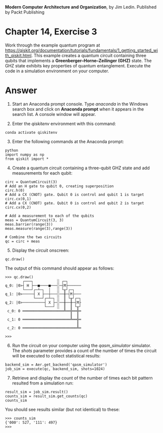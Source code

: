 __Modern Computer Architecture and Organization__, by Jim Ledin. Published by Packt Publishing
# Chapter 14, Exercise 3

Work through the example quantum program at https://qiskit.org/documentation/tutorials/fundamentals/1_getting_started_with_qiskit.html. This example creates a quantum circuit containing three qubits that implements a **Greenberger–Horne–Zeilinger (GHZ)** state. The GHZ state exhibits key properties of quantum entanglement. Execute the code in a simulation environment on your computer.

# Answer
1. Start an Anaconda prompt console. Type *anaconda* in the Windows search box and click on **Anaconda prompt** when it appears in the search list. A console window will appear.

1. Enter the *qiskitenv* environment with this command:
```
conda activate qiskitenv
```

3. Enter the following commands at the Anaconda prompt:
```
python
import numpy as np
from qiskit import *
```

4. Create a quantum circuit containing a three-qubit GHZ state and add measurements for each qubit:
```
circ = QuantumCircuit(3)
# Add an H gate to qubit 0, creating superposition
circ.h(0)
# Add a CX (CNOT) gate. Qubit 0 is control and qubit 1 is target
circ.cx(0,1)
# Add a CX (CNOT) gate. Qubit 0 is control and qubit 2 is target
circ.cx(0,2)

# Add a measurement to each of the qubits
meas = QuantumCircuit(3, 3)
meas.barrier(range(3))
meas.measure(range(3),range(3))

# Combine the two circuits
qc = circ + meas
```

5. Display the circuit onscreen:
```
qc.draw()
```

 The output of this command should appear as follows:
```
>>> qc.draw()
        ┌───┐           ░ ┌─┐
q_0: |0>┤ H ├──■────■───░─┤M├──────
        └───┘┌─┴─┐  │   ░ └╥┘┌─┐
q_1: |0>─────┤ X ├──┼───░──╫─┤M├───
             └───┘┌─┴─┐ ░  ║ └╥┘┌─┐
q_2: |0>──────────┤ X ├─░──╫──╫─┤M├
                  └───┘ ░  ║  ║ └╥┘
 c_0: 0 ═══════════════════╩══╬══╬═
                              ║  ║
 c_1: 0 ══════════════════════╩══╬═
                                 ║
 c_2: 0 ═════════════════════════╩═

>>>
```

6. Run the circuit on your computer using the *qasm_simulator* simulator. The *shots* parameter provides a count of the number of times the circuit will be executed to collect statistical results:
```
backend_sim = Aer.get_backend('qasm_simulator')
job_sim = execute(qc, backend_sim, shots=1024)

```

7. Retrieve and display the count of the number of times each bit pattern resulted from a simulation run:
```
result_sim = job_sim.result()
counts_sim = result_sim.get_counts(qc)
counts_sim
```

You should see results similar (but not identical) to these:
```
>>> counts_sim
{'000': 527, '111': 497}
>>>
```
